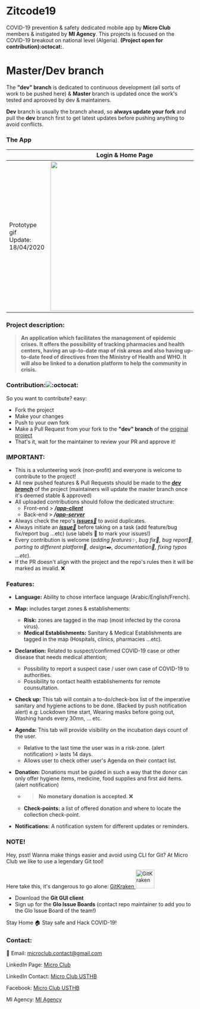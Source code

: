 # Zitcode19

COVID-19 prevention & safety dedicated mobile app by **Micro Club** members & instigated by **MI Agency**. This projects is focused on the COVID-19 breakout on national level (Algeria). 
**(Project open for contribution):octocat:**.

# Master/Dev branch
The **"dev" branch** is dedicated to continuous development (all sorts of work to be pushed here) & **Master** branch is updated once the work's tested and aprooved by dev & maintainers.

**Dev** branch is usually the branch ahead, so **always update your fork** and pull the **dev** branch first to get latest updates before pushing anything to avoid conflicts.


### The App

|   |Login & Home Page|Zones|
|---|---|---|
|Prototype gif <br>Update: 18/04/2020|<img src="https://s4.gifyu.com/images/HomePage.gif" height="400"/>|<img src="https://s4.gifyu.com/images/Map.gif" height="400"/>|


### Project description:

>**An application which facilitates the management of epidemic crises. It offers the possibility of tracking pharmacies and health centers, having an up-to-date map of risk areas and also having up-to-date feed of directives from the Ministry of Health and WHO. It will also be linked to a donation platform to help the community in crisis.**

### Contribution:![:octocat:](https://github.githubassets.com/images/icons/emoji/octocat.png ":octocat:")
So you want to contribute? easy:
- Fork the project
- Make your changes
- Push to your own fork
- Make a Pull Request from your fork to the **"dev" branch** of the [original project](https://github.com/MicroClub-USTHB/Zitcode19)
- That's it, wait for the maintainer to review your PR and approve it!

### IMPORTANT:

- This is a volunteering work (non-profit) and everyone is welcome to contribute to the project!
- All new pushed features & Pull Requests should be made to the **_[dev branch](https://github.com/MicroClub-USTHB/Zitcode19/tree/dev "dev branch")_** of the project (maintainers will update the master branch once it's deemed stable & approved)
- All uploaded contributions should follow the dedicated structure:
	- Front-end > **_/[app-client](https://github.com/MicroClub-USTHB/Zitcode19/tree/dev/app-client "app-client")_** 
	- Back-end > **_/[app-server](https://github.com/MicroClub-USTHB/Zitcode19/tree/dev/app-server "app-server")_**
- Always check the repo's **_[issues📌](https://github.com/MicroClub-USTHB/Zitcode19/issues "issues")_** to avoid duplicates.
- Always initiate an **_[issue📌](https://github.com/MicroClub-USTHB/Zitcode19/issues "issues")_** before taking on a task (add feature/bug fix/report bug ...etc) (use labels 🔖 to mark your issues!)
- Every contribution is welcome (_adding features✨, bug fix🔧, bug report🐛, porting to different platform📱, design✒️, documentation📝, fixing typos ...etc_).
- If the PR doesn't align with the project and the repo's rules then it will be marked as invalid. ❌

### Features:
- **Language:** Ability to chose interface language (Arabic/English/French).

- **Map:** includes target zones & establishements:
	- **Risk:** zones are tagged in the map (most infected by the corona virus).
	- **Medical Establishments:** Sanitary & Medical Establishments are tagged in the map (Hospitals, clinics, pharmacies ...etc).
- **Declaration:** Related to suspect/confirmed COVID-19 case or other disease that needs medical attention;
	- Possibility to report a suspect case / user own case of COVID-19 to authorities.
	- Possibility to contact health establishements for remote counsultation.

- **Check up:** This tab will contain a to-do/check-box list of the imperative sanitary and hygiene actions to be done. (Backed by push notification alert) e.g: Lockdown time start, Wearing masks before going out, Washing hands every 30mn, ... etc.

- **Agenda:** This tab will provide visibility on the incubation days count of the user.
	- Relative to the last time the user was in a risk-zone. (alert notification) > lasts 14 days.
	- Allows user to check other user's Agenda on their contact list.

- **Donation:** Donations must be guided in such a way that the donor can only offer hygiene items, medicine, food supplies and first aid items.(alert notification)
	- > **No monetary donation is accepted. ❌**
	- **Check-points:** a list of offered donation and where to locate the collection check-point.

- **Notifications:** A notification system for different updates or reminders.


### NOTE!

Hey, psst! Wanna make things easier and avoid using CLI for Git? At Micro Club we like to use a legendary Git tool!

Here take this, it's dangerous to go alone: [GitKraken  <img alt="GitKraken" src="https://cdn.worldvectorlogo.com/logos/gitkraken.svg" width="50">](https://www.gitkraken.com/invite/8NEzCJjd)

- Download the **Git GUI client**
- Sign up for the **Glo Issue Boards** (contact repo maintainer to add you to the Glo Issue Board of the team!)

Stay Home :house: Stay safe and Hack COVID-19!

### Contact:
:e-mail: Email: microclub.contact@gmail.com

LinkedIn Page: [Micro Club](https://www.linkedin.com/company/micro-club/)

LinkedIn Contact: [Micro Club USTHB](https://www.linkedin.com/in/micro-club-usthb-870908156/)

Facebook: [Micro Club USTHB](https://www.facebook.com/Micro.Club.USTHB/)

MI Agency: [MI Agency](https://www.facebook.com/miagency)